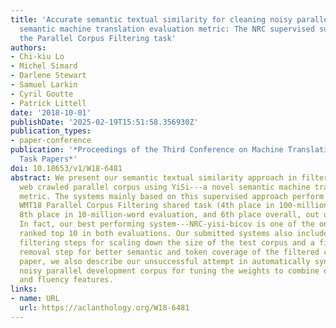 ```yaml
---
title: 'Accurate semantic textual similarity for cleaning noisy parallel corpora using
  semantic machine translation evaluation metric: The NRC supervised submissions to
  the Parallel Corpus Filtering task'
authors:
- Chi-kiu Lo
- Michel Simard
- Darlene Stewart
- Samuel Larkin
- Cyril Goutte
- Patrick Littell
date: '2018-10-01'
publishDate: '2025-02-19T15:51:58.356930Z'
publication_types:
- paper-conference
publication: '*Proceedings of the Third Conference on Machine Translation: Shared
  Task Papers*'
doi: 10.18653/v1/W18-6481
abstract: We present our semantic textual similarity approach in filtering a noisy
  web crawled parallel corpus using YiSi---a novel semantic machine translation evaluation
  metric. The systems mainly based on this supervised approach perform well in the
  WMT18 Parallel Corpus Filtering shared task (4th place in 100-million-word evaluation,
  8th place in 10-million-word evaluation, and 6th place overall, out of 48 submissions).
  In fact, our best performing system---NRC-yisi-bicov is one of the only four submissions
  ranked top 10 in both evaluations. Our submitted systems also include some initial
  filtering steps for scaling down the size of the test corpus and a final redundancy
  removal step for better semantic and token coverage of the filtered corpus. In this
  paper, we also describe our unsuccessful attempt in automatically synthesizing a
  noisy parallel development corpus for tuning the weights to combine different parallelism
  and fluency features.
links:
- name: URL
  url: https://aclanthology.org/W18-6481
---
```

